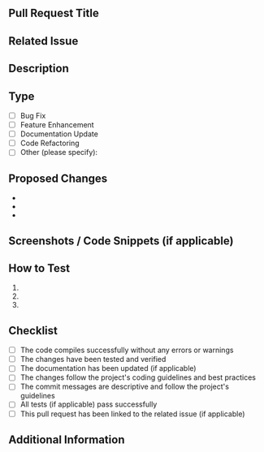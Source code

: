 ## Pull Request Title
<!-- Provide a concise and descriptive title for the pull request -->

## Related Issue
<!-- If this pull request is related to an issue, please link it here using the "#" symbol followed by the issue number (e.g., #123) -->

## Description
<!-- Describe the changes made in this pull request. What problem does it solve or what feature does it add/modify? -->

## Type
<!-- Check the relevant options by putting an "x" in the brackets -->

- [ ] Bug Fix
- [ ] Feature Enhancement
- [ ] Documentation Update
- [ ] Code Refactoring
- [ ] Other (please specify):

## Proposed Changes
<!-- List the specific changes made in this pull request -->

-
-
-

## Screenshots / Code Snippets (if applicable)
<!-- Include any relevant screenshots or code snippets that help visualize the changes made -->

## How to Test
<!-- Provide step-by-step instructions or a checklist for testing the changes in this pull request -->

1.
2.
3.

## Checklist
<!-- Put an "x" in the brackets for the items that apply to this pull request -->

- [ ] The code compiles successfully without any errors or warnings
- [ ] The changes have been tested and verified
- [ ] The documentation has been updated (if applicable)
- [ ] The changes follow the project's coding guidelines and best practices
- [ ] The commit messages are descriptive and follow the project's guidelines
- [ ] All tests (if applicable) pass successfully
- [ ] This pull request has been linked to the related issue (if applicable)

## Additional Information
<!-- Add any other information about the pull request that you think might be helpful -->
